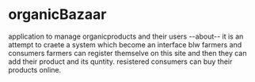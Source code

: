 # organicBazaar
application to manage organicproducts and their users
--about--
    it is an attempt to craete a system which become an interface blw farmers and consumers
    farmers can register themselve on this site and then they can add their product and its quntity.
    resistered consumers can buy their products online.
